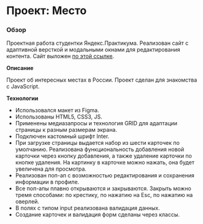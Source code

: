 # Проект: Место

### Обзор
Проектная работа студентки Яндекс.Практикума.
Реализован сайт с адаптивной версткой и модальными окнами для редактирования контента.
Сайт выложен [по этой ссылке](https://tatiana-dorokhova.github.io/mesto/).

**Описание**

Проект об интересных местах в России.
Проект сделан для знакомства с JavaScript.


**Технологии**
* Использовался макет из Figma.
* Использованы HTML5, CSS3, JS.
* Применены медиазапросы и технология GRID для адаптации страницы к разным размерам экрана.
* Подключен кастомный шрифт Inter.
* При загрузке страницы выдается набор из шести карточек по умолчанию. Реализована функциональность добавления новой карточки через кнопку добавления, а также удаление карточки по кнопке удаления. На картинку в карточке можно нажать, она будет увеличена для просмотра.
* Реализован поп-ап с возможностью редактирования и сохранения информации в профиле.
* Все поп-апы плавно открываются и закрываются. Закрыть можно тремя способами: по крестику, по нажатию на Esc, по нажатию на оверлей.
* В полях с типом input реализована валидация данных.
* Создание карточек и валидация форм сделаны через классы.
